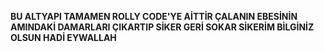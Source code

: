 **BU ALTYAPI TAMAMEN ROLLY CODE'YE AİTTİR ÇALANIN EBESİNİN AMINDAKİ DAMARLARI ÇIKARTIP SİKER GERİ SOKAR SİKERİM BİLGİNİZ OLSUN HADİ EYWALLAH**